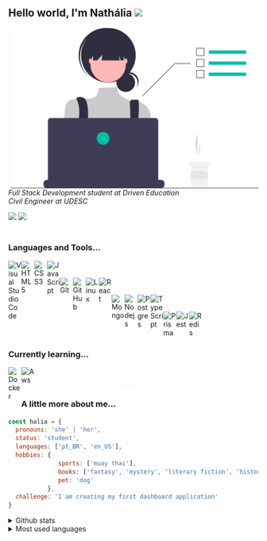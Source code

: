 <h2> Hello world, I'm Nathália <img src="https://media4.giphy.com/media/2xplb23EL6F5GA8qQf/giphy.gif" width="50"></h2>
<img align='right' src="https://raw.githubusercontent.com/halia-gt/halia-gt/cac1a0b18cc92b220c9329162253a8cec1debe97/undraw_dev_focus_re_6iwt.svg" width="500">

<p><em>Full Stack Development student at Driven Education</br>
Civil Engineer at UDESC
</em></p>

<a target="_blank" href="https://www.linkedin.com/in/020928122/"><img src="https://img.shields.io/badge/-LinkedIn-0077B5?style=for-the-badge&logo=Linkedin&logoColor=white"></img></a>
<a target="_blank" href="mailto:nathalia.gramst@gmail.com"><img src="https://img.shields.io/badge/-Gmail-D14836?style=for-the-badge&logo=Gmail&logoColor=white"></img></a>

<h3>Languages and Tools... <img src="https://raw.githubusercontent.com/halia-gt/halia-gt/main/attention.gif" width="40"></h3>

<img align="left" alt="Visual Studio Code" width="26px" src="https://cdn.jsdelivr.net/gh/devicons/devicon/icons/vscode/vscode-original.svg" />
<img align="left" alt="HTML5" width="26px" src="https://cdn.jsdelivr.net/gh/devicons/devicon/icons/html5/html5-original.svg" />
<img align="left" alt="CSS3" width="26px" src="https://cdn.jsdelivr.net/gh/devicons/devicon/icons/css3/css3-original.svg" />
<img align="left" alt="JavaScript" width="26px" src="https://cdn.jsdelivr.net/gh/devicons/devicon/icons/javascript/javascript-original.svg" />
<br>
<br>
<img align="left" alt="Git" width="26px" src="https://cdn.jsdelivr.net/gh/devicons/devicon/icons/git/git-original.svg" />
<img align="left" alt="GitHub" width="26px" src="https://cdn.jsdelivr.net/gh/devicons/devicon/icons/github/github-original.svg" />
<img align="left" alt="Linux" width="26px" src="https://cdn.jsdelivr.net/gh/devicons/devicon/icons/linux/linux-original.svg" />
<img align="left" alt="React" width="26px" src="https://cdn.jsdelivr.net/gh/devicons/devicon/icons/react/react-original.svg" />
<br>
<br>
<img align="left" alt="Mongo" width="26px" src="https://cdn.jsdelivr.net/gh/devicons/devicon/icons/mongodb/mongodb-original.svg" />
<img align="left" alt="Nodejs" width="26px" src="https://cdn.jsdelivr.net/gh/devicons/devicon/icons/nodejs/nodejs-original.svg" />
<img align="left" alt="Postgres" width="26px" src="https://cdn.jsdelivr.net/gh/devicons/devicon/icons/postgresql/postgresql-original.svg" />
<img align="left" alt="TypeScript" width="26px" src="https://cdn.jsdelivr.net/gh/devicons/devicon/icons/typescript/typescript-original.svg" />
</br>
</br>
<img align="left" alt="Prisma" width="26px" src="https://user-images.githubusercontent.com/86934923/213812370-302a9834-635f-4a61-856b-327c14650376.svg" />
<img align="left" alt="Jest" width="26px" src="https://cdn.jsdelivr.net/gh/devicons/devicon/icons/jest/jest-plain.svg" />
<img align="left" alt="Redis" width="26px" src="https://cdn.jsdelivr.net/gh/devicons/devicon/icons/redis/redis-original.svg" />
</br>
</br>

<h3>Currently learning... <img src="https://raw.githubusercontent.com/halia-gt/halia-gt/main/attention.gif" width="40"></h3>          
<img align="left" alt="Docker" width="26px" src="https://cdn.jsdelivr.net/gh/devicons/devicon/icons/docker/docker-plain.svg" />
<img align="left" alt="Aws" width="26px" src="https://cdn.jsdelivr.net/gh/devicons/devicon/icons/amazonwebservices/amazonwebservices-original.svg" />
          

</br>
<h3>A little more about me... <img src="https://raw.githubusercontent.com/halia-gt/halia-gt/main/stars.gif" width="40"></h3>

```javascript
const halia = {
  pronouns: 'she' | 'her',
  status: 'student',
  languages: ['pt_BR', 'en_US'],
  hobbies: {
              sports: ['muay thai'],
              books: ['fantasy', 'mystery', 'literary fiction', 'historical fiction', 'horror'],
              pet: 'dog'
           },
  challenge: 'I am creating my first dashboard application'
}
```

<details>
  <summary>Github stats</summary>
  <img align="left" alt="Nathália's GitHub Stats" src="https://github-readme-stats.vercel.app/api?username=halia-gt&theme=radical&show_icons=true" />
</details>

<details>
  <summary>Most used languages</summary>
  <img align="left" alt="Nathália's GitHub Top Languages" src="https://github-readme-stats.vercel.app/api/top-langs/?username=halia-gt&theme=radical" />
</details>
